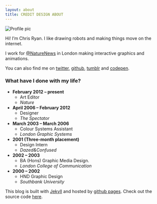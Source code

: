 ```yaml
---
layout: about
title: CREDIT DESIGN ABOUT
---
```


<div class="img-right"><img alt="Profile pic" src="{{ site.baseurl }}images/chris-creditdesign.jpg" /></div>

Hi! I’m Chris Ryan. I like drawing robots and making things move on the internet.

I work for [@NatureNews](https://twitter.com/NatureNews) in London making interactive graphics and animations.

You can also find me on  [twitter](https://twitter.com/creditdesign), [github](https://github.com/chris-creditdesign), [tumblr](http://creditdesign.tumblr.com) and [codepen](http://codepen.io/chris-creditdesign).

### What have I done with my life?

*	**February 2012 – present**
	*	Art Editor
	*	*Nature*
*	**April 2006 – February 2012**
	*	Designer
	*	*The Spectator*
*	**March 2003 – March 2006**
	*	Colour Systems Assistant
	*	*London Graphic Systems*
*	**2001 (Three-month placement)**
	*	Design Intern
	*	*Dazed&Confused*
*	**2002 – 2003**
	*	BA (Hons) Graphic Media Design.
	*	*London College of Communication*
*	**2000 – 2002**
	*	HND Graphic Design
	*	*Southbank University*

This blog is built with [Jekyll](http://jekyllrb.com/) and hosted by [github pages](https://pages.github.com/). Check out the source code [here](https://github.com/chris-creditdesign/chris-creditdesign.github.io).